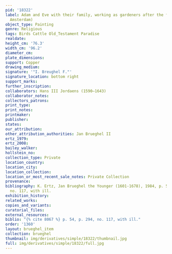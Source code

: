```yaml
---
pid: '18322'
label: Adam and Eve with their family, working as gardeners after the fall (Christie&apos;s,
  Amsterdam)
object_type: Painting
genre: Religious
tags: Birds Cattle Old_Testament Paradise
realdate: 
height_cm: '76.3'
width_cm: '96.2'
diameter_cm: 
plate_dimensions: 
support: Copper
drawing_medium: 
signature: '"I. Breughel F."'
signature_location: bottom right
support_marks: 
further_inscription: 
collaborators: Hans III Jordaens (1590–1643)
collaborator_notes: 
collectors_patrons: 
print_type: 
print_notes: 
printmaker: 
publisher: 
states: 
our_attribution: 
other_attribution_authorities: Jan Brueghel II
ertz_1979: 
ertz_2008: 
bailey_walker: 
hollstein_no: 
collection_type: Private
location_country: 
location_city: 
location_collection: 
location_or_most_recent_sale_notes: Private Collection
provenance: 
bibliography: K. Ertz, Jan Brueghel the Younger (1601-1678), 1984, p. 54, p. 294,
  no. 117, with ill.
exhibition_history: 
related_works: 
copies_and_variants: 
curatorial_files: 
external_resources: 
biblio: "{% cite 8067 %} p. 54, p. 294, no. 117, with ill."
order: '1360'
layout: brueghel_item
collection: brueghel
thumbnail: img/derivatives/simple/18322/thumbnail.jpg
full: img/derivatives/simple/18322/full.jpg
---
```

